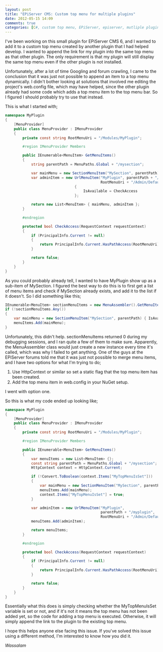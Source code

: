 ```yaml
---
layout: post
title: "EPiServer CMS: Custom top menu for multiple plugins"
date: 2012-05-15 14:09
comments: true
categories: [C#, custom top menu, EPiServer, episerver, mutliple plugins, Web Development]
---
```

I've been working on this small plugin for EPiServer CMS 6, and I wanted to add it to a custom top menu created by another plugin that I had helped develop. I wanted to append the link for my plugin into the same top menu as that other plugin. The only requirement is that my plugin will still display the same top menu even if the other plugin is not installed.

Unfortunately, after a lot of time Googling and forum crawling, I came to the conclusion that it was just not possible to append an item to a top menu dynamically. I didn't bother looking at solutions that involved me editing the project's web.config file, which may have helped, since the other plugin already had some code which adds a top menu item to the top menu bar. So I figured I should probably try to use that instead.

<!--more-->

This is what I started with;

```csharp
namespace MyPlugin
{
    [MenuProvider]
    public class MenuProvider : IMenuProvider
    {
        private const string RootMenuUri = "/Modules/MyPlugin";

        #region IMenuProvider Members

        public IEnumerable<MenuItem> GetMenuItems()
        {
            string parentPath = MenuPaths.Global + "/mysection";

            var mainMenu = new SectionMenuItem("MySection", parentPath) { IsAvailable = CheckAccess };
            var adminItem = new UrlMenuItem("MyPlugin", parentPath + "/myplugin",
                                            RootMenuUri + "/Admin/Default.aspx")
                                {
                                    IsAvailable = CheckAccess
                                };

            return new List<MenuItem> { mainMenu, adminItem };
        }

        #endregion

        protected bool CheckAccess(RequestContext requestContext)
        {
            if (PrincipalInfo.Current != null)
            {
                return PrincipalInfo.Current.HasPathAccess(RootMenuUri) || PrincipalInfo.HasAdminAccess;
            }

            return false;
        }
    }
}
```

As you could probably already tell, I wanted to have MyPlugin show up as a sub-item of MySection. I figured the best way to do this is to first get a list of menu items and check if MySection already exists, and add it to the list if it doesn't. So I did something like this;

```csharp
IEnumerable<MenuItem> sectionMenuItems = new MenuAssembler().GetMenuItems(parentPath, 1);
if (!sectionMenuItems.Any())
{
    var mainMenu = new SectionMenuItem("MySection", parentPath) { IsAvailable = CheckAccess };
    menuItems.Add(mainMenu);
}
```

Unfortunately, this didn't help. sectionMenuItems returned 0 during my debugging sessions, and I ran quite a few of them to make sure. Apparently, the MenuAssembler class would just create a new instance every time it's called, which was why I failed to get anything. One of the guys at the EPiServer forums told me that it was just not possible to merge menu items, and I have two options for what I'm trying to do;
<ol>
	<li>Use HttpContext or similar so set a static flag that the top menu item has been created.</li>
	<li>Add the top menu item in web.config in your NuGet setup.</li>
</ol>

I went with option one.

So this is what my code ended up looking like;

```csharp
namespace MyPlugin
{
    [MenuProvider]
    public class MenuProvider : IMenuProvider
    {
        private const string RootMenuUri = "/Modules/MyPlugin";

        #region IMenuProvider Members

        public IEnumerable<MenuItem> GetMenuItems()
        {
            var menuItems = new List<MenuItem> {};
            const string parentPath = MenuPaths.Global + "/mysection";
            HttpContext context = HttpContext.Current;

            if (!Convert.ToBoolean(context.Items["MyTopMenuIsSet"]))
            {
                var mainMenu = new SectionMenuItem("MySection", parentPath) { IsAvailable = CheckAccess };
                menuItems.Add(mainMenu);
                context.Items["MyTopMenuIsSet"] = true;
            }

            var adminItem = new UrlMenuItem("MyPlugin",
                                            parentPath + "/myplugin",
                                            RootMenuUri + "/Admin/Default.aspx") {IsAvailable = CheckAccess};
            menuItems.Add(adminItem);

            return menuItems;
        }

        #endregion

        protected bool CheckAccess(RequestContext requestContext)
        {
            if (PrincipalInfo.Current != null)
            {
                return PrincipalInfo.Current.HasPathAccess(RootMenuUri) || PrincipalInfo.HasAdminAccess;
            }

            return false;
        }
    }
}
```

Essentially what this does is simply checking whether the MyTopMenuIsSet variable is set or not, and if it's not it means the top menu has not been added yet, so the code for adding a top menu is executed. Otherwise, it will simply append the link to the plugin to the existing top menu.

I hope this helps anyone else facing this issue. If you've solved this issue using a different method, I'm interested to know how you did it.

<em>Wassalam</em>
